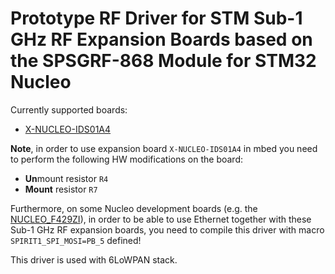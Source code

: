 # Prototype RF Driver for STM Sub-1 GHz RF Expansion Boards based on the SPSGRF-868 Module for STM32 Nucleo #

Currently supported boards:
 * [X-NUCLEO-IDS01A4](http://www.st.com/content/st_com/en/products/ecosystems/stm32-open-development-environment/stm32-nucleo-expansion-boards/stm32-ode-connect-hw/x-nucleo-ids01a4.html)

**Note**, in order to use expansion board `X-NUCLEO-IDS01A4` in mbed you need to perform the following HW modifications on the board:
 * **Un**mount resistor `R4`
 * **Mount** resistor `R7`
 
Furthermore, on some Nucleo development boards (e.g. the [NUCLEO_F429ZI](https://developer.mbed.org/platforms/ST-Nucleo-F429ZI/)), in order to be able to use Ethernet together with these Sub-1 GHz RF expansion boards, you need to compile this driver with macro `SPIRIT1_SPI_MOSI=PB_5` defined!

This driver is used with 6LoWPAN stack.
